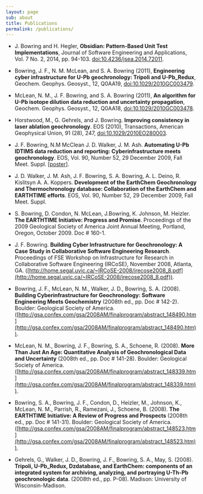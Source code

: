```yaml
---
layout: page
sub: about
title: Publications
permalink: /publications/
---
```


* J. Bowring and H. Hegler, **Obsidian: Pattern-Based Unit Test Implementations**, Journal of Software Engineering and Applications, Vol. 7 No. 2, 2014, pp. 94-103. [doi:10.4236/jsea.2014.72011](../assets/documents/obsidian-pattern-based-unit-test-implementations.pdf).

* Bowring, J. F., N. M. McLean, and S. A. Bowring (2011), **Engineering cyber infrastructure for U-Pb geochronology: Tripoli and U-Pb_Redux**, Geochem. Geophys. Geosyst., 12, Q0AA19, [doi:10.1029/2010GC003479](../assets/documents/engineering-cyber-infrastructure-for-u-pb-geochronology.pdf).

* McLean, N. M., J. F. Bowring, and S. A. Bowring (2011), **An algorithm for U-Pb isotope dilution data reduction and uncertainty propagation**, Geochem. Geophys. Geosyst., 12, Q0AA18, [doi:10.1029/2010GC003478](../assets/documents/an-algorithm-for-u-pb-isotope-dilution-data-reduction-and-uncertainty-propagation.pdf).

* Horstwood, M., G. Gehrels, and J. Bowring.  **Improving consistency in laser ablation geochronology**.  EOS (2010), Transactions, American Geophysical Union, 91 (28), 247, [doi:10.1029/2010EO280003](http://www.agu.org/pubs/crossref/2010/2010EO280003.shtml).

* J. F. Bowring, N.M McClean J. D. Walker, J. M. Ash. **Automating U-Pb IDTIMS data reduction and reporting: Cyberinfrastructure meets geochronology**.  EOS, Vol. 90, Number 52, 29 December 2009, Fall Meet. Suppl. [[poster](../assets/documents/poster-automating-u-pb-idtims-data-reduction-and-reporting.pdf)].

* J. D. Walker, J. M. Ash, J. F. Bowring, S. A. Bowring, A. L. Deino, R. Kislitsyn A. A. Koppers. **Development of the EarthChem Geochronology and Thermochronology database: Collaboration of the EarthChem and EARTHTIME efforts**.  EOS, Vol. 90, Number 52, 29 December 2009, Fall Meet. Suppl.

* S. Bowring, D. Condon, N. McLean, J.Bowring, K. Johnson, M. Heizler. **The EARTHTIME Initiative: Progress and Promise**. Proceedings of the 2009 Geological Society of America Joint Annual Meeting, Portland, Oregon, October 2009. Doc # 160-1.

* J. F. Bowring. **Building Cyber Infrastructure for Geochronology: A Case Study in Collaborative Software Engineering Research**. Proceedings of FSE Workshop on Infrastructure for Research in Collaborative Software Engineering (IRCoSE), November 2008, Atlanta, GA. ([http://home.segal.uvic.ca/~IRCoSE-2008/irecose2008_8.pdf](http://home.segal.uvic.ca/~IRCoSE-2008/irecose2008_8.pdf)).

* Bowring, J. F., McLean, N. M., Walker, J. D., Bowring, S. A. (2008). **Building Cyberinfrastructure for Geochronology: Software Engineering Meets Geochemistry** (2008th ed., pp. Doc # 142-2). Boulder: Geological Society of America.([http://gsa.confex.com/gsa/2008AM/finalprogram/abstract_148490.htm](http://gsa.confex.com/gsa/2008AM/finalprogram/abstract_148490.htm)).

* McLean, N. M., Bowring, J. F., Bowring, S. A., Schoene, R. (2008). **More Than Just An Age: Quantitative Analysis of Geochronological Data and Uncertainty** (2008th ed., pp. Doc # 141-28). Boulder: Geological Society of America.([http://gsa.confex.com/gsa/2008AM/finalprogram/abstract_148339.htm](http://gsa.confex.com/gsa/2008AM/finalprogram/abstract_148339.htm)).

* Bowring, S. A., Bowring, J. F., Condon, D., Heizler, M., Johnson, K., McLean, N. M., Parrish, R., Ramezani, J., Schoene, B. (2008). **The EARTHTIME Initiative: A Review of Progress and Prospects** (2008th ed., pp. Doc # 141-31).
Boulder: Geological Society of America.([http://gsa.confex.com/gsa/2008AM/finalprogram/abstract_148523.htm](http://gsa.confex.com/gsa/2008AM/finalprogram/abstract_148523.htm)).

* Gehrels, G., Walker, J. D., Bowring, J. F., Bowring, S. A., May, S. (2008). **Tripoli, U-Pb_Redux, Dzdatabase, and EarthChem: components of an integrated system for archiving, analyzing, and portraying U-Th-Pb geochronologic data**. (2008th ed., pp. P-08). Madison: University of Wisconsin-Madison.